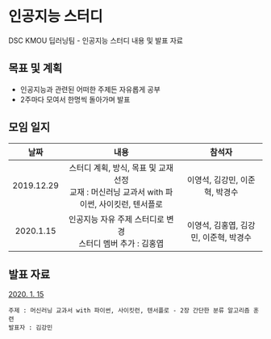 # 인공지능 스터디

DSC KMOU 딥러닝팀 - 인공지능 스터디 내용 및 발표 자료


## 목표 및 계획

- 인공지능과 관련된 어떠한 주제든 자유롭게 공부
- 2주마다 모여서 한명씩 돌아가며 발표


## 모임 일지

|날짜|내용|참석자|
|:---:|:---:|:---:|
|2019.12.29|스터디 계획, 방식, 목표 및 교재 선정<br/>교재 : 머신러닝 교과서 with 파이썬, 사이킷런, 텐서플로|이영석, 김강민, 이준혁, 박경수|
|2020.1.15|인공지능 자유 주제 스터디로 변경<br/>스터디 멤버 추가 : 김홍엽|이영석, 김홍엽, 김강민, 이준혁, 박경수|


## 발표 자료

[2020. 1. 15](./presentation/20200115/)

    주제 : 머신러닝 교과서 with 파이썬, 사이킷런, 텐서플로 - 2장 간단한 분류 알고리즘 훈련
    발표자 : 김강민

